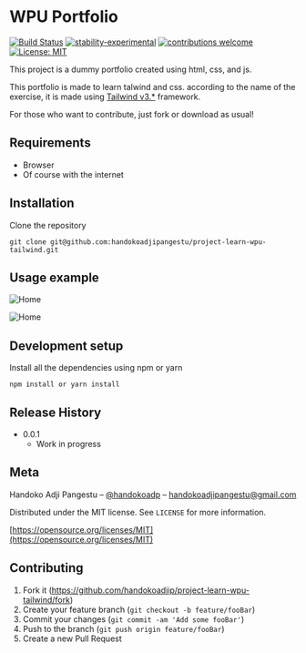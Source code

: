 # WPU Portfolio

[![Build Status](https://travis-ci.org/dwyl/esta.svg?branch=master)](https://github.com/handokoadjip/project-learn-wpu-tailwind)
[![stability-experimental](https://img.shields.io/badge/stability-experimental-orange.svg)](https://github.com/handokoadjip/project-learn-wpu-tailwind)
[![contributions welcome](https://img.shields.io/badge/contributions-welcome-brightgreen.svg?style=flat)](https://github.com/handokoadjip/project-learn-wpu-tailwind/fork)
[![License: MIT](https://img.shields.io/badge/License-MIT-yellow.svg)](https://opensource.org/licenses/MIT)

This project is a dummy portfolio created using html, css, and js.

This portfolio is made to learn talwind and css. according to the name of the exercise, it is made using [Tailwind v3.\*](https://tailwindcss.com/docs/installation) framework.

For those who want to contribute, just fork or download as usual!

## Requirements

- Browser
- Of course with the internet

## Installation

Clone the repository

    git clone git@github.com:handokoadjipangestu/project-learn-wpu-tailwind.git

## Usage example

![Home](https://bebaskripsi.000webhostapp.com/project-learn-wpu-portfolio-tailwind/home-1.png)

![Home](https://bebaskripsi.000webhostapp.com/project-learn-wpu-portfolio-tailwind/home-2.png)

## Development setup

Install all the dependencies using npm or yarn

    npm install or yarn install

## Release History

- 0.0.1
  - Work in progress

## Meta

Handoko Adji Pangestu – [@handokoadp](https://www.instagram.com/handokoadp/) – handokoadjipangestu@gmail.com

Distributed under the MIT license. See `LICENSE` for more information.

[https://opensource.org/licenses/MIT](https://opensource.org/licenses/MIT)

## Contributing

1. Fork it (<https://github.com/handokoadjip/project-learn-wpu-tailwind/fork>)
2. Create your feature branch (`git checkout -b feature/fooBar`)
3. Commit your changes (`git commit -am 'Add some fooBar'`)
4. Push to the branch (`git push origin feature/fooBar`)
5. Create a new Pull Request

